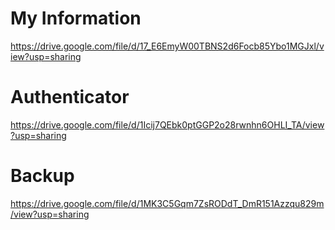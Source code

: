 # My Information
https://drive.google.com/file/d/17_E6EmyW00TBNS2d6Focb85Ybo1MGJxl/view?usp=sharing

# Authenticator
https://drive.google.com/file/d/1Icij7QEbk0ptGGP2o28rwnhn6OHLI_TA/view?usp=sharing

# Backup
https://drive.google.com/file/d/1MK3C5Gqm7ZsRODdT_DmR151Azzqu829m/view?usp=sharing
